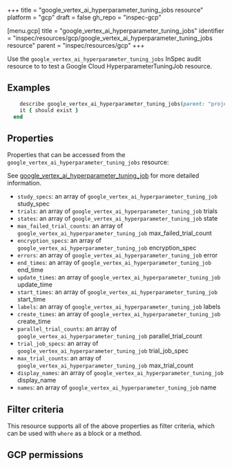 +++
title = "google_vertex_ai_hyperparameter_tuning_jobs resource"
platform = "gcp"
draft = false
gh_repo = "inspec-gcp"

[menu.gcp]
title = "google_vertex_ai_hyperparameter_tuning_jobs"
identifier = "inspec/resources/gcp/google_vertex_ai_hyperparameter_tuning_jobs resource"
parent = "inspec/resources/gcp"
+++

Use the `google_vertex_ai_hyperparameter_tuning_jobs` InSpec audit resource to to test a Google Cloud HyperparameterTuningJob resource.

## Examples

```ruby
    describe google_vertex_ai_hyperparameter_tuning_jobs(parent: "projects/#{gcp_project_id}/locations/#{hyperparameter_tuning_job['region']}", region: ' value_region') do
    it { should exist }
  end
```

## Properties

Properties that can be accessed from the `google_vertex_ai_hyperparameter_tuning_jobs` resource:

See [google_vertex_ai_hyperparameter_tuning_job](google_vertex_ai_hyperparameter_tuning_job) for more detailed information.

  * `study_specs`: an array of `google_vertex_ai_hyperparameter_tuning_job` study_spec
  * `trials`: an array of `google_vertex_ai_hyperparameter_tuning_job` trials
  * `states`: an array of `google_vertex_ai_hyperparameter_tuning_job` state
  * `max_failed_trial_counts`: an array of `google_vertex_ai_hyperparameter_tuning_job` max_failed_trial_count
  * `encryption_specs`: an array of `google_vertex_ai_hyperparameter_tuning_job` encryption_spec
  * `errors`: an array of `google_vertex_ai_hyperparameter_tuning_job` error
  * `end_times`: an array of `google_vertex_ai_hyperparameter_tuning_job` end_time
  * `update_times`: an array of `google_vertex_ai_hyperparameter_tuning_job` update_time
  * `start_times`: an array of `google_vertex_ai_hyperparameter_tuning_job` start_time
  * `labels`: an array of `google_vertex_ai_hyperparameter_tuning_job` labels
  * `create_times`: an array of `google_vertex_ai_hyperparameter_tuning_job` create_time
  * `parallel_trial_counts`: an array of `google_vertex_ai_hyperparameter_tuning_job` parallel_trial_count
  * `trial_job_specs`: an array of `google_vertex_ai_hyperparameter_tuning_job` trial_job_spec
  * `max_trial_counts`: an array of `google_vertex_ai_hyperparameter_tuning_job` max_trial_count
  * `display_names`: an array of `google_vertex_ai_hyperparameter_tuning_job` display_name
  * `names`: an array of `google_vertex_ai_hyperparameter_tuning_job` name

## Filter criteria

This resource supports all of the above properties as filter criteria, which can be used
with `where` as a block or a method.

## GCP permissions
